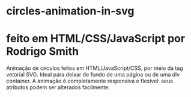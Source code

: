 # circles-animation-in-svg
# feito em HTML/CSS/JavaScript por Rodrigo Smith

Animação de círculos feitos em HTML/JavaScript/CSS, por meio da tag vetorial SVG. Ideal para deixar de
fundo de uma página ou de uma div container. A animação é completamente responsiva e flexível: seus atributos
podem ser alterados facilmente.

